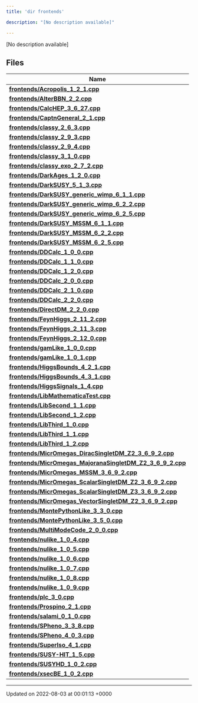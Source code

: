 ```yaml
---
title: 'dir frontends'

description: "[No description available]"

---
```







[No description available]

## Files

| Name           |
| -------------- |
| **[frontends/Acropolis_1_2_1.cpp](/documentation/code/colliderbit_development/files/acropolis__1__2__1_8cpp/#file-acropolis-1-2-1.cpp)**  |
| **[frontends/AlterBBN_2_2.cpp](/documentation/code/colliderbit_development/files/alterbbn__2__2_8cpp/#file-alterbbn-2-2.cpp)**  |
| **[frontends/CalcHEP_3_6_27.cpp](/documentation/code/colliderbit_development/files/calchep__3__6__27_8cpp/#file-calchep-3-6-27.cpp)**  |
| **[frontends/CaptnGeneral_2_1.cpp](/documentation/code/colliderbit_development/files/captngeneral__2__1_8cpp/#file-captngeneral-2-1.cpp)**  |
| **[frontends/classy_2_6_3.cpp](/documentation/code/colliderbit_development/files/classy__2__6__3_8cpp/#file-classy-2-6-3.cpp)**  |
| **[frontends/classy_2_9_3.cpp](/documentation/code/colliderbit_development/files/classy__2__9__3_8cpp/#file-classy-2-9-3.cpp)**  |
| **[frontends/classy_2_9_4.cpp](/documentation/code/colliderbit_development/files/classy__2__9__4_8cpp/#file-classy-2-9-4.cpp)**  |
| **[frontends/classy_3_1_0.cpp](/documentation/code/colliderbit_development/files/classy__3__1__0_8cpp/#file-classy-3-1-0.cpp)**  |
| **[frontends/classy_exo_2_7_2.cpp](/documentation/code/colliderbit_development/files/classy__exo__2__7__2_8cpp/#file-classy-exo-2-7-2.cpp)**  |
| **[frontends/DarkAges_1_2_0.cpp](/documentation/code/colliderbit_development/files/darkages__1__2__0_8cpp/#file-darkages-1-2-0.cpp)**  |
| **[frontends/DarkSUSY_5_1_3.cpp](/documentation/code/colliderbit_development/files/darksusy__5__1__3_8cpp/#file-darksusy-5-1-3.cpp)**  |
| **[frontends/DarkSUSY_generic_wimp_6_1_1.cpp](/documentation/code/colliderbit_development/files/darksusy__generic__wimp__6__1__1_8cpp/#file-darksusy-generic-wimp-6-1-1.cpp)**  |
| **[frontends/DarkSUSY_generic_wimp_6_2_2.cpp](/documentation/code/colliderbit_development/files/darksusy__generic__wimp__6__2__2_8cpp/#file-darksusy-generic-wimp-6-2-2.cpp)**  |
| **[frontends/DarkSUSY_generic_wimp_6_2_5.cpp](/documentation/code/colliderbit_development/files/darksusy__generic__wimp__6__2__5_8cpp/#file-darksusy-generic-wimp-6-2-5.cpp)**  |
| **[frontends/DarkSUSY_MSSM_6_1_1.cpp](/documentation/code/colliderbit_development/files/darksusy__mssm__6__1__1_8cpp/#file-darksusy-mssm-6-1-1.cpp)**  |
| **[frontends/DarkSUSY_MSSM_6_2_2.cpp](/documentation/code/colliderbit_development/files/darksusy__mssm__6__2__2_8cpp/#file-darksusy-mssm-6-2-2.cpp)**  |
| **[frontends/DarkSUSY_MSSM_6_2_5.cpp](/documentation/code/colliderbit_development/files/darksusy__mssm__6__2__5_8cpp/#file-darksusy-mssm-6-2-5.cpp)**  |
| **[frontends/DDCalc_1_0_0.cpp](/documentation/code/colliderbit_development/files/ddcalc__1__0__0_8cpp/#file-ddcalc-1-0-0.cpp)**  |
| **[frontends/DDCalc_1_1_0.cpp](/documentation/code/colliderbit_development/files/ddcalc__1__1__0_8cpp/#file-ddcalc-1-1-0.cpp)**  |
| **[frontends/DDCalc_1_2_0.cpp](/documentation/code/colliderbit_development/files/ddcalc__1__2__0_8cpp/#file-ddcalc-1-2-0.cpp)**  |
| **[frontends/DDCalc_2_0_0.cpp](/documentation/code/colliderbit_development/files/ddcalc__2__0__0_8cpp/#file-ddcalc-2-0-0.cpp)**  |
| **[frontends/DDCalc_2_1_0.cpp](/documentation/code/colliderbit_development/files/ddcalc__2__1__0_8cpp/#file-ddcalc-2-1-0.cpp)**  |
| **[frontends/DDCalc_2_2_0.cpp](/documentation/code/colliderbit_development/files/ddcalc__2__2__0_8cpp/#file-ddcalc-2-2-0.cpp)**  |
| **[frontends/DirectDM_2_2_0.cpp](/documentation/code/colliderbit_development/files/directdm__2__2__0_8cpp/#file-directdm-2-2-0.cpp)**  |
| **[frontends/FeynHiggs_2_11_2.cpp](/documentation/code/colliderbit_development/files/feynhiggs__2__11__2_8cpp/#file-feynhiggs-2-11-2.cpp)**  |
| **[frontends/FeynHiggs_2_11_3.cpp](/documentation/code/colliderbit_development/files/feynhiggs__2__11__3_8cpp/#file-feynhiggs-2-11-3.cpp)**  |
| **[frontends/FeynHiggs_2_12_0.cpp](/documentation/code/colliderbit_development/files/feynhiggs__2__12__0_8cpp/#file-feynhiggs-2-12-0.cpp)**  |
| **[frontends/gamLike_1_0_0.cpp](/documentation/code/colliderbit_development/files/gamlike__1__0__0_8cpp/#file-gamlike-1-0-0.cpp)**  |
| **[frontends/gamLike_1_0_1.cpp](/documentation/code/colliderbit_development/files/gamlike__1__0__1_8cpp/#file-gamlike-1-0-1.cpp)**  |
| **[frontends/HiggsBounds_4_2_1.cpp](/documentation/code/colliderbit_development/files/higgsbounds__4__2__1_8cpp/#file-higgsbounds-4-2-1.cpp)**  |
| **[frontends/HiggsBounds_4_3_1.cpp](/documentation/code/colliderbit_development/files/higgsbounds__4__3__1_8cpp/#file-higgsbounds-4-3-1.cpp)**  |
| **[frontends/HiggsSignals_1_4.cpp](/documentation/code/colliderbit_development/files/higgssignals__1__4_8cpp/#file-higgssignals-1-4.cpp)**  |
| **[frontends/LibMathematicaTest.cpp](/documentation/code/colliderbit_development/files/libmathematicatest_8cpp/#file-libmathematicatest.cpp)**  |
| **[frontends/LibSecond_1_1.cpp](/documentation/code/colliderbit_development/files/libsecond__1__1_8cpp/#file-libsecond-1-1.cpp)**  |
| **[frontends/LibSecond_1_2.cpp](/documentation/code/colliderbit_development/files/libsecond__1__2_8cpp/#file-libsecond-1-2.cpp)**  |
| **[frontends/LibThird_1_0.cpp](/documentation/code/colliderbit_development/files/libthird__1__0_8cpp/#file-libthird-1-0.cpp)**  |
| **[frontends/LibThird_1_1.cpp](/documentation/code/colliderbit_development/files/libthird__1__1_8cpp/#file-libthird-1-1.cpp)**  |
| **[frontends/LibThird_1_2.cpp](/documentation/code/colliderbit_development/files/libthird__1__2_8cpp/#file-libthird-1-2.cpp)**  |
| **[frontends/MicrOmegas_DiracSingletDM_Z2_3_6_9_2.cpp](/documentation/code/colliderbit_development/files/micromegas__diracsingletdm__z2__3__6__9__2_8cpp/#file-micromegas-diracsingletdm-z2-3-6-9-2.cpp)**  |
| **[frontends/MicrOmegas_MajoranaSingletDM_Z2_3_6_9_2.cpp](/documentation/code/colliderbit_development/files/micromegas__majoranasingletdm__z2__3__6__9__2_8cpp/#file-micromegas-majoranasingletdm-z2-3-6-9-2.cpp)**  |
| **[frontends/MicrOmegas_MSSM_3_6_9_2.cpp](/documentation/code/colliderbit_development/files/micromegas__mssm__3__6__9__2_8cpp/#file-micromegas-mssm-3-6-9-2.cpp)**  |
| **[frontends/MicrOmegas_ScalarSingletDM_Z2_3_6_9_2.cpp](/documentation/code/colliderbit_development/files/micromegas__scalarsingletdm__z2__3__6__9__2_8cpp/#file-micromegas-scalarsingletdm-z2-3-6-9-2.cpp)**  |
| **[frontends/MicrOmegas_ScalarSingletDM_Z3_3_6_9_2.cpp](/documentation/code/colliderbit_development/files/micromegas__scalarsingletdm__z3__3__6__9__2_8cpp/#file-micromegas-scalarsingletdm-z3-3-6-9-2.cpp)**  |
| **[frontends/MicrOmegas_VectorSingletDM_Z2_3_6_9_2.cpp](/documentation/code/colliderbit_development/files/micromegas__vectorsingletdm__z2__3__6__9__2_8cpp/#file-micromegas-vectorsingletdm-z2-3-6-9-2.cpp)**  |
| **[frontends/MontePythonLike_3_3_0.cpp](/documentation/code/colliderbit_development/files/montepythonlike__3__3__0_8cpp/#file-montepythonlike-3-3-0.cpp)**  |
| **[frontends/MontePythonLike_3_5_0.cpp](/documentation/code/colliderbit_development/files/montepythonlike__3__5__0_8cpp/#file-montepythonlike-3-5-0.cpp)**  |
| **[frontends/MultiModeCode_2_0_0.cpp](/documentation/code/colliderbit_development/files/multimodecode__2__0__0_8cpp/#file-multimodecode-2-0-0.cpp)**  |
| **[frontends/nulike_1_0_4.cpp](/documentation/code/colliderbit_development/files/nulike__1__0__4_8cpp/#file-nulike-1-0-4.cpp)**  |
| **[frontends/nulike_1_0_5.cpp](/documentation/code/colliderbit_development/files/nulike__1__0__5_8cpp/#file-nulike-1-0-5.cpp)**  |
| **[frontends/nulike_1_0_6.cpp](/documentation/code/colliderbit_development/files/nulike__1__0__6_8cpp/#file-nulike-1-0-6.cpp)**  |
| **[frontends/nulike_1_0_7.cpp](/documentation/code/colliderbit_development/files/nulike__1__0__7_8cpp/#file-nulike-1-0-7.cpp)**  |
| **[frontends/nulike_1_0_8.cpp](/documentation/code/colliderbit_development/files/nulike__1__0__8_8cpp/#file-nulike-1-0-8.cpp)**  |
| **[frontends/nulike_1_0_9.cpp](/documentation/code/colliderbit_development/files/nulike__1__0__9_8cpp/#file-nulike-1-0-9.cpp)**  |
| **[frontends/plc_3_0.cpp](/documentation/code/colliderbit_development/files/plc__3__0_8cpp/#file-plc-3-0.cpp)**  |
| **[frontends/Prospino_2_1.cpp](/documentation/code/colliderbit_development/files/prospino__2__1_8cpp/#file-prospino-2-1.cpp)**  |
| **[frontends/salami_0_1_0.cpp](/documentation/code/colliderbit_development/files/salami__0__1__0_8cpp/#file-salami-0-1-0.cpp)**  |
| **[frontends/SPheno_3_3_8.cpp](/documentation/code/colliderbit_development/files/spheno__3__3__8_8cpp/#file-spheno-3-3-8.cpp)**  |
| **[frontends/SPheno_4_0_3.cpp](/documentation/code/colliderbit_development/files/spheno__4__0__3_8cpp/#file-spheno-4-0-3.cpp)**  |
| **[frontends/SuperIso_4_1.cpp](/documentation/code/colliderbit_development/files/superiso__4__1_8cpp/#file-superiso-4-1.cpp)**  |
| **[frontends/SUSY-HIT_1_5.cpp](/documentation/code/colliderbit_development/files/susy-hit__1__5_8cpp/#file-susy-hit-1-5.cpp)**  |
| **[frontends/SUSYHD_1_0_2.cpp](/documentation/code/colliderbit_development/files/susyhd__1__0__2_8cpp/#file-susyhd-1-0-2.cpp)**  |
| **[frontends/xsecBE_1_0_2.cpp](/documentation/code/colliderbit_development/files/xsecbe__1__0__2_8cpp/#file-xsecbe-1-0-2.cpp)**  |






-------------------------------

Updated on 2022-08-03 at 00:01:13 +0000
